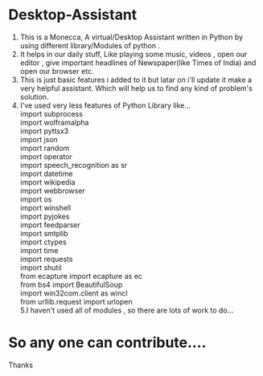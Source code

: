 # Desktop-Assistant
1. This is a Monecca, A virtual/Desktop Assistant written in Python by using different library/Modules of python .<br>
2. It helps in our daily stuff, Like playing some music, videos , open our editor , give important headlines of Newspaper(like Times of India) and open our browser etc.<br>
3. This is just basic features i added to it but latar on i'll update it make a very helpful assistant. Which will help us to find any kind of problem's solution.<br>
4. I've used very less features of Python Library like...<br>
import subprocess<br>
import wolframalpha<br>
import pyttsx3<br>
import json<br>
import random<br>
import operator<br>
import speech_recognition as sr<br>
import datetime<br>
import wikipedia<br>
import webbrowser<br>
import os<br>
import winshell<br>
import pyjokes<br>
import feedparser<br>
import smtplib<br>
import ctypes<br>
import time<br>
import requests<br>
import shutil<br>
from ecapture import ecapture as ec<br>
from bs4 import BeautifulSoup<br>
import win32com.client as wincl<br>
from urllib.request import urlopen<br>
5.I haven't used all of modules , so there are lots of work to do...<br>
# So any one can contribute....
Thanks
